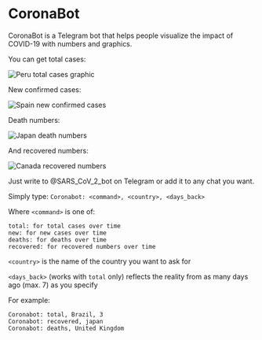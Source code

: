 # CoronaBot
CoronaBot is a Telegram bot that helps people visualize the impact of COVID-19 with numbers and graphics.

You can get total cases:


![Peru total cases graphic](https://i.imgur.com/ZGEOG8k.jpg)

New confirmed cases:

![Spain new confirmed cases](https://i.imgur.com/a6ztaKz.jpg)

Death numbers:

![Japan death numbers](https://i.imgur.com/kWjDkG0.jpg)

And recovered numbers:

![Canada recovered numbers](https://i.imgur.com/QRdeFAv.jpg)



Just write to @SARS_CoV_2_bot on Telegram or add it to any chat you want.

Simply type: `Coronabot: <command>, <country>, <days_back>`

Where
`<command>` is one of:

    total: for total cases over time
    new: for new cases over time
    deaths: for deaths over time
    recovered: for recovered numbers over time

`<country>` is the name of the country you want to ask for

`<days_back>` (works with `total` only) reflects the reality from as many days ago (max. 7) as you specify

For example:

    Coronabot: total, Brazil, 3
    Coronabot: recovered, japan
    Coronabot: deaths, United Kingdom
